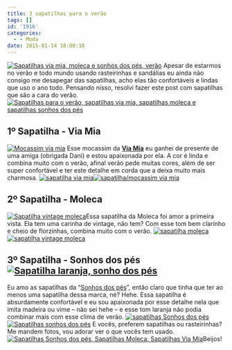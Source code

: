 ```yaml
---
title: 3 sapatilhas para o verão
tags: []
id: '1916'
categories:
  - - Moda
date: 2015-01-14 18:00:18
---
```


[![Sapatilhas via mia, moleca e sonhos dos pés, verão](http://natalia.blog.br/wp-content/uploads/2015/01/201-1024x768.jpg)](http://natalia.blog.br/wp-content/uploads/2015/01/201.jpg) Apesar de estarmos no verão e todo mundo usando rasteirinhas e sandálias eu ainda não consigo me desapegar das sapatilhas, acho elas tão confortáveis e lindas que uso o ano todo. Pensando nisso, resolvi fazer este post com sapatilhas que são a cara do verão. [![Sapatilhas para o verão, sapatilhas via mia, sapatilhas moleca e sapatilhas sonhos dos pés](http://natalia.blog.br/wp-content/uploads/2015/01/191-1024x768.jpg)](http://natalia.blog.br/wp-content/uploads/2015/01/191.jpg)

## **1º Sapatilha - Via Mia**

[![Mocassim via mia](http://natalia.blog.br/wp-content/uploads/2015/01/09-1024x768.jpg)](http://natalia.blog.br/wp-content/uploads/2015/01/09.jpg) Esse mocassim da **[Via Mia](http://www.viamia.com.br/default.aspx "Via Mia")** eu ganhei de presente de uma amiga (obrigada Dani) e estou apaixonada por ela. A cor é linda e combina muito com o verão, afinal verão pede muitas cores, além de ser super confortável e ter este detalhe em corda que a deixa muito mais charmosa. [![sapatilha via mia](http://natalia.blog.br/wp-content/uploads/2015/01/071-1024x768.jpg)](http://natalia.blog.br/wp-content/uploads/2015/01/071.jpg)[![sapatilha/mocassim via mia](http://natalia.blog.br/wp-content/uploads/2015/01/081-1024x768.jpg)](http://natalia.blog.br/wp-content/uploads/2015/01/081.jpg)  

## **2º Sapatilha - Moleca**

[![Sapatilha vintage moleca ](http://natalia.blog.br/wp-content/uploads/2015/01/01-1024x768.jpg)](http://natalia.blog.br/wp-content/uploads/2015/01/01.jpg)Essa sapatilha da Moleca foi amor a primeira vista. Ela tem uma carinha de vintage, não tem? Com esse tom bem clarinho e cheio de florzinhas, combina muito com o verão. [![sapatilha moleca](http://natalia.blog.br/wp-content/uploads/2015/01/05-1024x768.jpg)](http://natalia.blog.br/wp-content/uploads/2015/01/05.jpg)[![sapatilha vintage moleca ](http://natalia.blog.br/wp-content/uploads/2015/01/041-1024x768.jpg)](http://natalia.blog.br/wp-content/uploads/2015/01/041.jpg)

## **3º Sapatilha - Sonhos dos pés [![Sapatilha laranja, sonho dos pés](http://natalia.blog.br/wp-content/uploads/2015/01/171-1024x768.jpg)](http://natalia.blog.br/wp-content/uploads/2015/01/171.jpg)** 

Eu amo as sapatilhas da “[Sonhos dos pés](http://sonhodospes.com.br/ "Sonhos dos pés")”, então claro que tinha que ter ao menos uma sapatilha dessa marca, né? Hehe. Essa sapatilha é absurdamente confortável e eu sou apaixonada por esse detalhe nela que imita madeira ou vime – não sei hehe – e esse tom laranja não podia combinar mais com esse clima de verão. [![sapatilhas Sonhos dos pés](http://natalia.blog.br/wp-content/uploads/2015/01/15-1024x768.jpg)](http://natalia.blog.br/wp-content/uploads/2015/01/15.jpg)[![Sapatilhas sonhos dos pés](http://natalia.blog.br/wp-content/uploads/2015/01/161-1024x768.jpg)](http://natalia.blog.br/wp-content/uploads/2015/01/161.jpg) E vocês, preferem sapatilhas ou rasteirinhas? Me mandem fotos, vou adorar ver o que vocês tem usado. [![Sapatilhas Sonhos dos pés, Sapatilhas Moleca, Sapatilhas Via Mia](http://natalia.blog.br/wp-content/uploads/2015/01/21-1024x768.jpg)](http://natalia.blog.br/wp-content/uploads/2015/01/21.jpg)Beijos!